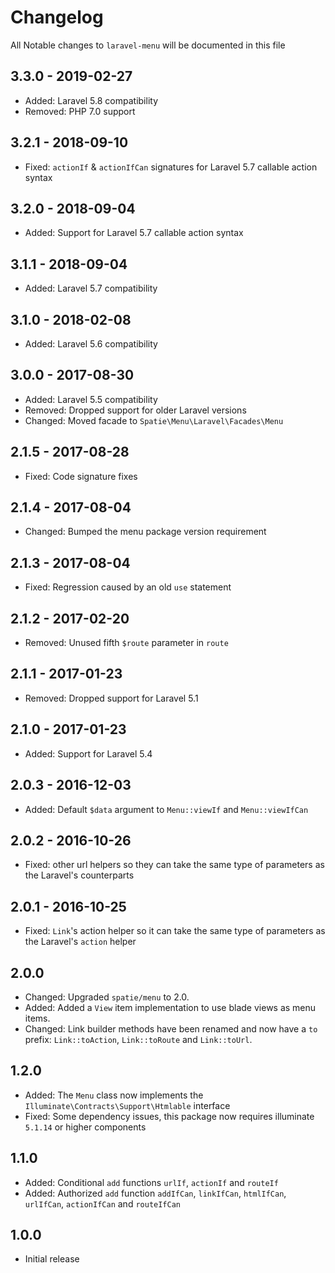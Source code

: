 # Changelog

All Notable changes to `laravel-menu` will be documented in this file

## 3.3.0 - 2019-02-27
- Added: Laravel 5.8 compatibility
- Removed: PHP 7.0 support

## 3.2.1 - 2018-09-10
- Fixed: `actionIf` & `actionIfCan` signatures for Laravel 5.7 callable action syntax

## 3.2.0 - 2018-09-04
- Added: Support for Laravel 5.7 callable action syntax

## 3.1.1 - 2018-09-04
- Added: Laravel 5.7 compatibility

## 3.1.0 - 2018-02-08
- Added: Laravel 5.6 compatibility

## 3.0.0 - 2017-08-30
- Added: Laravel 5.5 compatibility
- Removed: Dropped support for older Laravel versions
- Changed: Moved facade to `Spatie\Menu\Laravel\Facades\Menu`

## 2.1.5 - 2017-08-28
- Fixed: Code signature fixes

## 2.1.4 - 2017-08-04
- Changed: Bumped the menu package version requirement

## 2.1.3 - 2017-08-04
- Fixed: Regression caused by an old `use` statement

## 2.1.2 - 2017-02-20
- Removed: Unused fifth `$route` parameter in `route`

## 2.1.1 - 2017-01-23
- Removed: Dropped support for Laravel 5.1

## 2.1.0 - 2017-01-23
- Added: Support for Laravel 5.4

## 2.0.3 - 2016-12-03
- Added: Default `$data` argument to `Menu::viewIf` and `Menu::viewIfCan`

## 2.0.2 - 2016-10-26
- Fixed: other url helpers so they can take the same type of parameters as the Laravel's counterparts

## 2.0.1 - 2016-10-25
- Fixed: `Link`'s action helper so it can take the same type of parameters as the Laravel's `action` helper

## 2.0.0
- Changed: Upgraded `spatie/menu` to 2.0.
- Added: Added a `View` item implementation to use blade views as menu items.
- Changed: Link builder methods have been renamed and now have a `to` prefix: `Link::toAction`, `Link::toRoute` and `Link::toUrl`.

## 1.2.0
- Added: The `Menu` class now implements the `Illuminate\Contracts\Support\Htmlable` interface
- Fixed: Some dependency issues, this package now requires illuminate `5.1.14` or higher components

## 1.1.0
- Added: Conditional `add` functions `urlIf`, `actionIf` and `routeIf`
- Added: Authorized `add` function `addIfCan`, `linkIfCan`, `htmlIfCan`, `urlIfCan`, `actionIfCan` and `routeIfCan`

## 1.0.0
- Initial release
